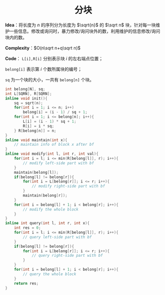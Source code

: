 <h1 style="text-align: center"> 分块 </h1>



**Idea**：将长度为 $n$ 的序列分为长度为 $\sqrt{n}$ 的 $\sqrt n$ 块，针对每一块维护一些信息。修改或询问时，暴力修改/询问块外的数，利用维护的信息修改/询问块内的数。

**Complexity**：$O(n\sqrt n+q\sqrt n)$ 

**Code**：
`L[i],R[i]` 分别表示块 $i$ 的左右端点位置；

`belong[i]` 表示第 $i$ 个数所属块的编号；

`sq` 为一个块的大小，一共有 `belong[n]` 个块。

```cpp
int belong[N], sq;
int L[SQRN], R[SQRN];
inline void init(){
	sq = sqrt(n);
	for(int i = 1; i <= n; i++)
		belong[i] = (i - 1) / sq + 1;
	for(int i = 1; i <= belong[n]; i++){
		L[i] = (i - 1) * sq + 1;
		R[i] = i * sq;
	} R[belong[n]] = n;
}
inline void maintain(int x){
	// maintain info of block x after bf
}
inline void modify(int l, int r, int val){
	for(int i = l; i <= min(R[belong[l]], r); i++){
		// modify left-side part with bf
	}
	maintain(belong[l]);
	if(belong[l] != belong[r]){
		for(int i = L[belong[r]]; i <= r; i++){
			// modify right-side part with bf
		}
		maintain(belong[r]);
	}
	for(int i = belong[l] + 1; i < belong[r]; i++){
		// modify the whole block
	}
}
inline int query(int l, int r, int x){
	int res = 0;
	for(int i = l; i <= min(R[belong[l]], r); i++){
		// query left-side part with bf
	}
	if(belong[l] != belong[r]){
		for(int i = L[belong[r]]; i <= r; i++){
			// query right-side part with bf
		}
	}
	for(int i = belong[l] + 1; i < belong[r]; i++){
		// query the whole block
	}
	return res;
}
```

